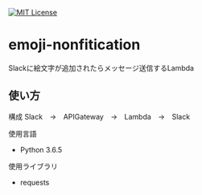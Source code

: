 [![MIT License](http://img.shields.io/badge/license-MIT-blue.svg?style=flat)](LICENSE)

# emoji-nonfitication
Slackに絵文字が追加されたらメッセージ送信するLambda

## 使い方

構成
Slack　→　APIGateway　→　Lambda　→　Slack

使用言語

- Python 3.6.5

使用ライブラリ

- requests
